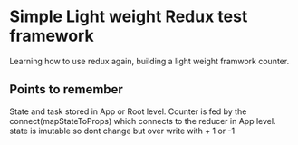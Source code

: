 # Simple Light weight Redux test framework
Learning how to use redux again, building a light weight framwork counter. 

## Points to remember 
State and task stored in App or Root level.
Counter is fed by the connect(mapStateToProps) which connects to the reducer in App level.
state is imutable so dont change but over write with + 1 or -1
